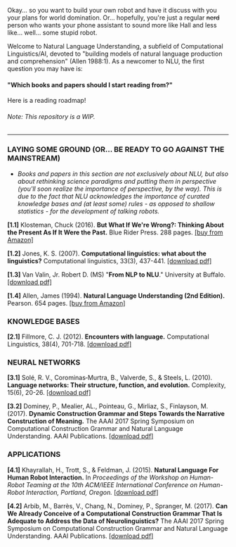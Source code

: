 Okay... so you want to build your own robot and have it discuss with you your plans for world domination. Or... hopefully, you're just a regular ~~nerd~~ person who wants your phone assistant to sound more like Hall and less like... well... some stupid robot.

Welcome to Natural Language Understanding, a subfield of Computational Linguistics/AI, devoted to "building models of natural language production and comprehension" (Allen 1988:1). As a newcomer to NLU, the first question you may have is:

#### "Which books and papers should I start reading from?"

Here is a reading roadmap!

###### Note: This repository is a WIP.


---------------------------------------

### LAYING SOME GROUND (OR... BE READY TO GO AGAINST THE MAINSTREAM)

- *Books and papers in this section are not exclusively about NLU, but also about rethinking science paradigms and putting them in perspective (you'll soon realize the importance of perspective, by the way). This is due to the fact that NLU acknowledges the importance of curated knowledge bases and (at least some) rules - as opposed to shallow statistics - for the development of talking robots.*

**[1.1]** Klosteman, Chuck (2016). **But What If We're Wrong?: Thinking About the Present As If It Were the Past.** Blue Rider Press. 288 pages. [[buy from Amazon]](https://www.amazon.com/But-What-If-Were-Wrong/dp/0399184120)

**[1.2]** Jones, K. S. (2007). **Computational linguistics: what about the linguistics?** Computational linguistics, 33(3), 437-441. [[download pdf]](https://github.com/viridiano/Talking-to-Robots/blob/master/papers/jones_computational_linguistics_what_about_the_linguistics.pdf)

**[1.3]** Van Valin, Jr. Robert D. (MS) "**From NLP to NLU**." University at Buffalo. [[download pdf]](https://github.com/viridiano/Talking-To-Robots/blob/master/papers/Van_Valin_From_NLP_to_NLU.pdf)

**[1.4]** Allen, James (1994). **Natural Language Understanding (2nd Edition).** Pearson. 654 pages. [[buy from Amazon]](https://www.amazon.com/Natural-Language-Understanding-James-Allen/dp/0805303340)

### KNOWLEDGE BASES

**[2.1]** Fillmore, C. J. (2012). **Encounters with language.** Computational Linguistics, 38(4), 701-718. [[download pdf]](https://github.com/viridiano/Talking-to-Robots/blob/master/papers/fillmore_encounters_with_language.pdf)

### NEURAL NETWORKS

**[3.1]** Solé, R. V., Corominas‐Murtra, B., Valverde, S., & Steels, L. (2010). **Language networks: Their structure, function, and evolution.** Complexity, 15(6), 20-26. [[download pdf]](https://github.com/viridiano/Talking-To-Robots/blob/master/papers/Sole_Language_Networks_Their_Structure_Function_and_Evolution.pdf)

**[3.2]** Dominey, P., Mealier, AL., Pointeau, G., Mirliaz, S., Finlayson, M. (2017). **Dynamic Construction Grammar and Steps Towards the Narrative Construction of Meaning.** The AAAI 2017 Spring Symposium on Computational Construction Grammar and Natural Language Understanding. AAAI Publications. [[download pdf]](https://github.com/viridiano/Talking-to-Robots/blob/master/papers/Dynamic_Construction_Grammar_and_Steps_Towards_the_Narrative_Construction_of_Meaning.pdf)

### APPLICATIONS

**[4.1]** Khayrallah, H., Trott, S., & Feldman, J. (2015). **Natural Language For Human Robot Interaction.** In *Proceedings of the Workshop on Human-Robot Teaming at the 10th ACM/IEEE International Conference on Human-Robot Interaction, Portland, Oregon.* [[download pdf]](https://github.com/viridiano/Talking-to-Robots/blob/master/papers/khayrallah_trott_feldman_natural_language_for_robot_human_interaction.pdf)

**[4.2]** Arbib, M., Barrès, V., Chang, N., Dominey, P., Spranger, M. (2017). **Can We Already Conceive of a Computational Construction Grammar That Is Adequate to Address the Data of Neurolinguistics?** The AAAI 2017 Spring Symposium on Computational Construction Grammar and Natural Language Understanding. AAAI Publications. [[download pdf]](https://github.com/viridiano/Talking-to-Robots/blob/master/papers/Can_We_Already_Conceive_of_a_Computational_Construction_Grammar_That_Is_Adequate_to_Address_the_Data_of_Neurolinguistics.pdf)
